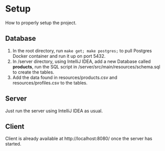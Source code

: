 # Setup

How to properly setup the project.

## Database
1. In the root directory, run <code>make get; make postgres;</code> to pull Postgres Docker container and run it up on port 5432.
2. In /server directory, using IntelliJ IDEA, add a new Database called **products**, run the SQL script in /server/src/main/resources/schema.sql to create the tables.
3. Add the data found in resources/products.csv and resources/profiles.csv to the tables.

## Server
Just run the server using IntelliJ IDEA as usual.

## Client
Client is already available at http://localhost:8080/ once the server has started.
